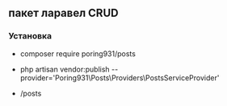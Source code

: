 ## пакет ларавел CRUD

### Установка

- composer require poring931/posts

- php artisan vendor:publish --provider='Poring931\Posts\Providers\PostsServiceProvider'

- /posts
